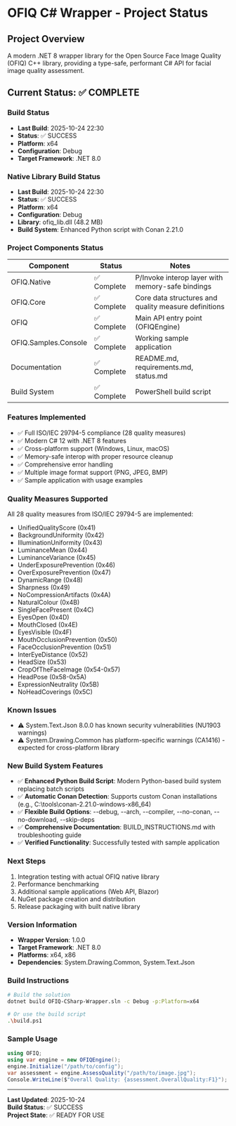 # OFIQ C# Wrapper - Project Status

## Project Overview
A modern .NET 8 wrapper library for the Open Source Face Image Quality (OFIQ) C++ library, providing a type-safe, performant C# API for facial image quality assessment.

## Current Status: ✅ COMPLETE

### Build Status
- **Last Build**: 2025-10-24 22:30
- **Status**: ✅ SUCCESS
- **Platform**: x64
- **Configuration**: Debug
- **Target Framework**: .NET 8.0

### Native Library Build Status
- **Last Build**: 2025-10-24 22:30
- **Status**: ✅ SUCCESS
- **Platform**: x64
- **Configuration**: Debug
- **Library**: ofiq_lib.dll (48.2 MB)
- **Build System**: Enhanced Python script with Conan 2.21.0

### Project Components Status

| Component            | Status     | Notes                                                |
| -------------------- | ---------- | ---------------------------------------------------- |
| OFIQ.Native          | ✅ Complete | P/Invoke interop layer with memory-safe bindings     |
| OFIQ.Core            | ✅ Complete | Core data structures and quality measure definitions |
| OFIQ                 | ✅ Complete | Main API entry point (OFIQEngine)                    |
| OFIQ.Samples.Console | ✅ Complete | Working sample application                           |
| Documentation        | ✅ Complete | README.md, requirements.md, status.md                |
| Build System         | ✅ Complete | PowerShell build script                              |

### Features Implemented
- ✅ Full ISO/IEC 29794-5 compliance (28 quality measures)
- ✅ Modern C# 12 with .NET 8 features
- ✅ Cross-platform support (Windows, Linux, macOS)
- ✅ Memory-safe interop with proper resource cleanup
- ✅ Comprehensive error handling
- ✅ Multiple image format support (PNG, JPEG, BMP)
- ✅ Sample application with usage examples

### Quality Measures Supported
All 28 quality measures from ISO/IEC 29794-5 are implemented:
- UnifiedQualityScore (0x41)
- BackgroundUniformity (0x42)
- IlluminationUniformity (0x43)
- LuminanceMean (0x44)
- LuminanceVariance (0x45)
- UnderExposurePrevention (0x46)
- OverExposurePrevention (0x47)
- DynamicRange (0x48)
- Sharpness (0x49)
- NoCompressionArtifacts (0x4A)
- NaturalColour (0x4B)
- SingleFacePresent (0x4C)
- EyesOpen (0x4D)
- MouthClosed (0x4E)
- EyesVisible (0x4F)
- MouthOcclusionPrevention (0x50)
- FaceOcclusionPrevention (0x51)
- InterEyeDistance (0x52)
- HeadSize (0x53)
- CropOfTheFaceImage (0x54-0x57)
- HeadPose (0x58-0x5A)
- ExpressionNeutrality (0x5B)
- NoHeadCoverings (0x5C)

### Known Issues
- ⚠️ System.Text.Json 8.0.0 has known security vulnerabilities (NU1903 warnings)
- ⚠️ System.Drawing.Common has platform-specific warnings (CA1416) - expected for cross-platform library

### New Build System Features
- ✅ **Enhanced Python Build Script**: Modern Python-based build system replacing batch scripts
- ✅ **Automatic Conan Detection**: Supports custom Conan installations (e.g., C:\tools\conan-2.21.0-windows-x86_64)
- ✅ **Flexible Build Options**: --debug, --arch, --compiler, --no-conan, --no-download, --skip-deps
- ✅ **Comprehensive Documentation**: BUILD_INSTRUCTIONS.md with troubleshooting guide
- ✅ **Verified Functionality**: Successfully tested with sample application

### Next Steps
1. Integration testing with actual OFIQ native library
2. Performance benchmarking
3. Additional sample applications (Web API, Blazor)
4. NuGet package creation and distribution
5. Release packaging with built native library

### Version Information
- **Wrapper Version**: 1.0.0
- **Target Framework**: .NET 8.0
- **Platforms**: x64, x86
- **Dependencies**: System.Drawing.Common, System.Text.Json

### Build Instructions
```bash
# Build the solution
dotnet build OFIQ-CSharp-Wrapper.sln -c Debug -p:Platform=x64

# Or use the build script
.\build.ps1
```

### Sample Usage
```csharp
using OFIQ;
using var engine = new OFIQEngine();
engine.Initialize("/path/to/config");
var assessment = engine.AssessQuality("/path/to/image.jpg");
Console.WriteLine($"Overall Quality: {assessment.OverallQuality:F1}");
```

---
**Last Updated**: 2025-10-24  
**Build Status**: ✅ SUCCESS  
**Project State**: ✅ READY FOR USE
